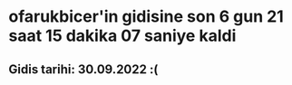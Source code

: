 # ofarukbicer'in gidisine son 6 gun 21 saat 15 dakika 07 saniye kaldi

## Gidis tarihi: 30.09.2022 :(
